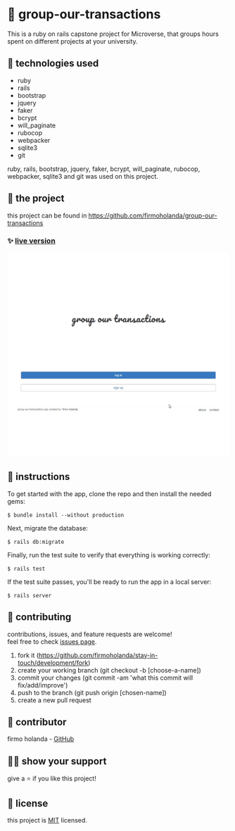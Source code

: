 # 📃 group-our-transactions

This is a ruby on rails capstone project for Microverse, that groups hours spent on different projects at your university.



## 📡 technologies used

- ruby
- rails
- bootstrap
- jquery
- faker
- bcrypt
- will_paginate
- rubocop
- webpacker
- sqlite3
- git

ruby, rails, bootstrap, jquery, faker, bcrypt, will_paginate, rubocop, webpacker, sqlite3 and git was used on this project.



## 🚀 the project

this project can be found in https://github.com/firmoholanda/group-our-transactions


### ✨ [live version](https://g-o-t-firmoholanda.herokuapp.com/)

<a href="https://g-o-t-firmoholanda.herokuapp.com/" target="_blank">
    <img alt="app image" src="https://github.com/firmoholanda/group-our-transactions/blob/release/app/assets/images/app-animation.gif"/>
</a>



## 🔨 instructions

To get started with the app, clone the repo and then install the needed gems:

```
$ bundle install --without production
```

Next, migrate the database:

```
$ rails db:migrate
```

Finally, run the test suite to verify that everything is working correctly:

```
$ rails test
```

If the test suite passes, you'll be ready to run the app in a local server:

```
$ rails server
```



## 🤝 contributing

contributions, issues, and feature requests are welcome!<br/>feel free to check [issues page](hhttps://github.com/firmoholanda/stay-in-touch/development/issues).

1. fork it (https://github.com/firmoholanda/stay-in-touch/development/fork)
2. create your working branch (git checkout -b [choose-a-name])
3. commit your changes (git commit -am 'what this commit will fix/add/improve')
4. push to the branch (git push origin [chosen-name])
5. create a new pull request



## 🤖 contributor


firmo holanda - [GitHub](https://github.com/firmoholanda)



## 🙋‍♂ show your support

give a ⭐️ if you like this project!



## 📝 license

this project is [MIT](https://github.com/firmoholanda/stay-in-touch/development/license.txt) licensed.
